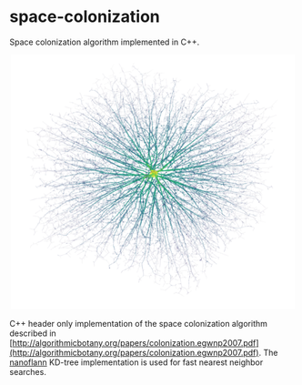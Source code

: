 # space-colonization
Space colonization algorithm implemented in C++.
<p align="center">
  <img src="https://github.com/karacsm/space-colonization/blob/main/visualizations/final_snap.png" width="500">
</p>

C++ header only implementation of the space colonization algorithm described in [http://algorithmicbotany.org/papers/colonization.egwnp2007.pdf](http://algorithmicbotany.org/papers/colonization.egwnp2007.pdf). The [nanoflann](https://github.com/jlblancoc/nanoflann) KD-tree implementation is used for fast nearest neighbor searches.
